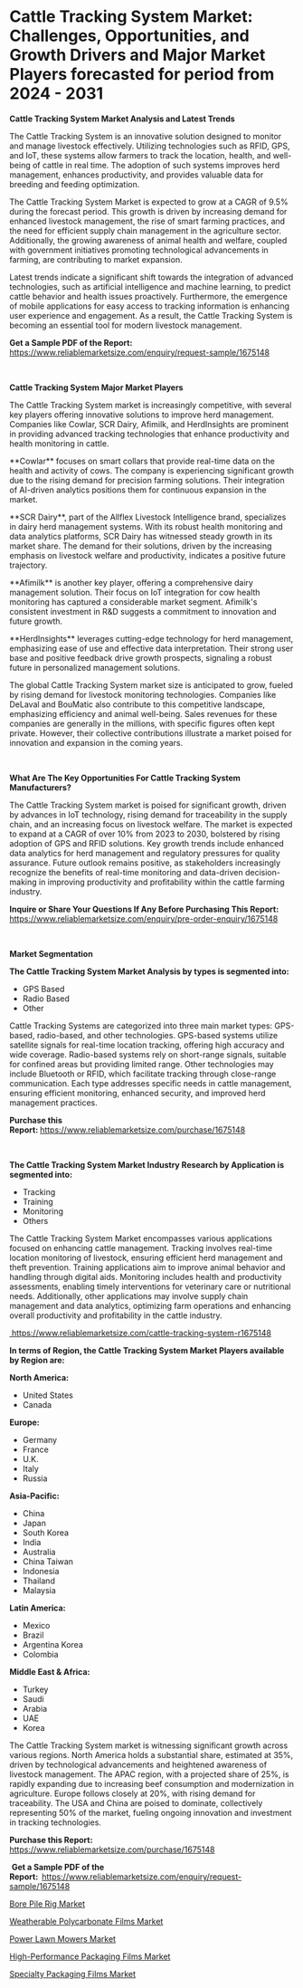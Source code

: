 <p><h1>Cattle Tracking System Market: Challenges, Opportunities, and Growth Drivers and Major Market Players forecasted for period from 2024 - 2031</h1></p><p><strong>Cattle Tracking System Market Analysis and Latest Trends</strong></p>
<p><p>The Cattle Tracking System is an innovative solution designed to monitor and manage livestock effectively. Utilizing technologies such as RFID, GPS, and IoT, these systems allow farmers to track the location, health, and well-being of cattle in real time. The adoption of such systems improves herd management, enhances productivity, and provides valuable data for breeding and feeding optimization.</p><p>The Cattle Tracking System Market is expected to grow at a CAGR of 9.5% during the forecast period. This growth is driven by increasing demand for enhanced livestock management, the rise of smart farming practices, and the need for efficient supply chain management in the agriculture sector. Additionally, the growing awareness of animal health and welfare, coupled with government initiatives promoting technological advancements in farming, are contributing to market expansion.</p><p>Latest trends indicate a significant shift towards the integration of advanced technologies, such as artificial intelligence and machine learning, to predict cattle behavior and health issues proactively. Furthermore, the emergence of mobile applications for easy access to tracking information is enhancing user experience and engagement. As a result, the Cattle Tracking System is becoming an essential tool for modern livestock management.</p></p>
<p><strong>Get a Sample PDF of the Report:&nbsp;</strong> <a href="https://www.reliablemarketsize.com/enquiry/request-sample/1675148?utm_campaign=1261&utm_medium=2&utm_source=Github&utm_content=ia&utm_term=13102024&utm_id=cattle-tracking-system">https://www.reliablemarketsize.com/enquiry/request-sample/1675148</a></p>
<p>&nbsp;</p>
<p><strong>Cattle Tracking System Major Market Players</strong></p>
<p><p>The Cattle Tracking System market is increasingly competitive, with several key players offering innovative solutions to improve herd management. Companies like Cowlar, SCR Dairy, Afimilk, and HerdInsights are prominent in providing advanced tracking technologies that enhance productivity and health monitoring in cattle.</p><p>**Cowlar** focuses on smart collars that provide real-time data on the health and activity of cows. The company is experiencing significant growth due to the rising demand for precision farming solutions. Their integration of AI-driven analytics positions them for continuous expansion in the market.</p><p>**SCR Dairy**, part of the Allflex Livestock Intelligence brand, specializes in dairy herd management systems. With its robust health monitoring and data analytics platforms, SCR Dairy has witnessed steady growth in its market share. The demand for their solutions, driven by the increasing emphasis on livestock welfare and productivity, indicates a positive future trajectory.</p><p>**Afimilk** is another key player, offering a comprehensive dairy management solution. Their focus on IoT integration for cow health monitoring has captured a considerable market segment. Afimilk's consistent investment in R&D suggests a commitment to innovation and future growth.</p><p>**HerdInsights** leverages cutting-edge technology for herd management, emphasizing ease of use and effective data interpretation. Their strong user base and positive feedback drive growth prospects, signaling a robust future in personalized management solutions.</p><p>The global Cattle Tracking System market size is anticipated to grow, fueled by rising demand for livestock monitoring technologies. Companies like DeLaval and BouMatic also contribute to this competitive landscape, emphasizing efficiency and animal well-being. Sales revenues for these companies are generally in the millions, with specific figures often kept private. However, their collective contributions illustrate a market poised for innovation and expansion in the coming years.</p></p>
<p>&nbsp;</p>
<p><strong>What Are The Key Opportunities For Cattle Tracking System Manufacturers?</strong></p>
<p><p>The Cattle Tracking System market is poised for significant growth, driven by advances in IoT technology, rising demand for traceability in the supply chain, and an increasing focus on livestock welfare. The market is expected to expand at a CAGR of over 10% from 2023 to 2030, bolstered by rising adoption of GPS and RFID solutions. Key growth trends include enhanced data analytics for herd management and regulatory pressures for quality assurance. Future outlook remains positive, as stakeholders increasingly recognize the benefits of real-time monitoring and data-driven decision-making in improving productivity and profitability within the cattle farming industry.</p></p>
<p><strong>Inquire or Share Your Questions If Any Before Purchasing This Report:</strong> <a href="https://www.reliablemarketsize.com/enquiry/pre-order-enquiry/1675148?utm_campaign=1261&utm_medium=2&utm_source=Github&utm_content=ia&utm_term=13102024&utm_id=cattle-tracking-system">https://www.reliablemarketsize.com/enquiry/pre-order-enquiry/1675148</a></p>
<p>&nbsp;</p>
<p><strong>Market Segmentation</strong></p>
<p><strong>The Cattle Tracking System Market Analysis by types is segmented into:</strong></p>
<p><ul><li>GPS Based</li><li>Radio Based</li><li>Other</li></ul></p>
<p><p>Cattle Tracking Systems are categorized into three main market types: GPS-based, radio-based, and other technologies. GPS-based systems utilize satellite signals for real-time location tracking, offering high accuracy and wide coverage. Radio-based systems rely on short-range signals, suitable for confined areas but providing limited range. Other technologies may include Bluetooth or RFID, which facilitate tracking through close-range communication. Each type addresses specific needs in cattle management, ensuring efficient monitoring, enhanced security, and improved herd management practices.</p></p>
<p><strong>Purchase this Report:&nbsp;</strong><a href="https://www.reliablemarketsize.com/purchase/1675148?utm_campaign=1261&utm_medium=2&utm_source=Github&utm_content=ia&utm_term=13102024&utm_id=cattle-tracking-system">https://www.reliablemarketsize.com/purchase/1675148</a></p>
<p>&nbsp;</p>
<p><strong>The Cattle Tracking System Market Industry Research by Application is segmented into:</strong></p>
<p><ul><li>Tracking</li><li>Training</li><li>Monitoring</li><li>Others</li></ul></p>
<p><p>The Cattle Tracking System Market encompasses various applications focused on enhancing cattle management. Tracking involves real-time location monitoring of livestock, ensuring efficient herd management and theft prevention. Training applications aim to improve animal behavior and handling through digital aids. Monitoring includes health and productivity assessments, enabling timely interventions for veterinary care or nutritional needs. Additionally, other applications may involve supply chain management and data analytics, optimizing farm operations and enhancing overall productivity and profitability in the cattle industry.</p></p>
<p><a href="https://www.reliablemarketsize.com/cattle-tracking-system-r1675148?utm_campaign=1261&utm_medium=2&utm_source=Github&utm_content=ia&utm_term=13102024&utm_id=cattle-tracking-system">&nbsp;https://www.reliablemarketsize.com/cattle-tracking-system-r1675148</a></p>
<p><strong>In terms of Region, the Cattle Tracking System Market Players available by Region are:</strong></p>
<p>
    <p> <strong> North America: </strong>
        <ul>
            <li>United States</li>
            <li>Canada</li>
        </ul>
        </p> 
    <p> <strong> Europe: </strong>
        <ul>
            <li>Germany</li>
            <li>France</li>
            <li>U.K.</li>
            <li>Italy</li>
            <li>Russia</li>
        </ul>
        </p> 
    <p> <strong> Asia-Pacific: </strong>
        <ul>
            <li>China</li>
            <li>Japan</li>
            <li>South Korea</li>
            <li>India</li>
            <li>Australia</li>
            <li>China Taiwan</li>
            <li>Indonesia</li>
            <li>Thailand</li>
            <li>Malaysia</li>
        </ul>
        </p> 
    <p> <strong> Latin America: </strong>
        <ul>
            <li>Mexico</li>
            <li>Brazil</li>
            <li>Argentina Korea</li>
            <li>Colombia</li>
        </ul>
        </p> 
    <p> <strong> Middle East & Africa: </strong>
        <ul>
            <li>Turkey</li>
            <li>Saudi</li>
            <li>Arabia</li>
            <li>UAE</li>
            <li>Korea</li>
        </ul>
    </p>
    </p>
<p><p>The Cattle Tracking System market is witnessing significant growth across various regions. North America holds a substantial share, estimated at 35%, driven by technological advancements and heightened awareness of livestock management. The APAC region, with a projected share of 25%, is rapidly expanding due to increasing beef consumption and modernization in agriculture. Europe follows closely at 20%, with rising demand for traceability. The USA and China are poised to dominate, collectively representing 50% of the market, fueling ongoing innovation and investment in tracking technologies.</p></p>
<p><strong>Purchase this Report: </strong><a href="https://www.reliablemarketsize.com/purchase/1675148?utm_campaign=1261&utm_medium=2&utm_source=Github&utm_content=ia&utm_term=13102024&utm_id=cattle-tracking-system">https://www.reliablemarketsize.com/purchase/1675148</a></p>
<p>&nbsp;<strong>Get a Sample PDF of the Report:&nbsp;&nbsp;</strong><a href="https://www.reliablemarketsize.com/enquiry/request-sample/1675148?utm_campaign=1261&utm_medium=2&utm_source=Github&utm_content=ia&utm_term=13102024&utm_id=cattle-tracking-system">https://www.reliablemarketsize.com/enquiry/request-sample/1675148</a></p>
<p><strong></strong></p>
<p><p><a href="https://issuu.com/reportprime-2/docs/bore-pile-rig-market-size-2030.pptx_65033a9a295261?utm_campaign=1261&utm_medium=2&utm_source=Github&utm_content=ia&utm_term=13102024&utm_id=cattle-tracking-system">Bore Pile Rig Market</a></p><p><a href="https://github.com/pizolina/Market-Research-Report-List-6/blob/main/weatherable-polycarbonate-films-market.md?utm_campaign=1261&utm_medium=2&utm_source=Github&utm_content=ia&utm_term=13102024&utm_id=cattle-tracking-system">Weatherable Polycarbonate Films Market</a></p><p><a href="https://www.linkedin.com/pulse/digital-transformation-power-lawn-mowers-industry-market-g9doe?utm_campaign=1261&utm_medium=2&utm_source=Github&utm_content=ia&utm_term=13102024&utm_id=cattle-tracking-system">Power Lawn Mowers Market</a></p><p><a href="https://www.linkedin.com/pulse/navigating-global-high-performance-packaging-films-market-noibe?utm_campaign=1261&utm_medium=2&utm_source=Github&utm_content=ia&utm_term=13102024&utm_id=cattle-tracking-system">High-Performance Packaging Films Market</a></p><p><a href="https://www.linkedin.com/pulse/specialty-packaging-films-market-trends-strategic-insights-htk4e?utm_campaign=1261&utm_medium=2&utm_source=Github&utm_content=ia&utm_term=13102024&utm_id=cattle-tracking-system">Specialty Packaging Films Market</a></p></p>